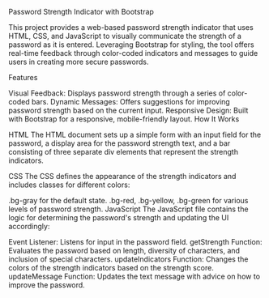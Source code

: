Password Strength Indicator with Bootstrap


This project provides a web-based password strength indicator that uses HTML, CSS, and JavaScript to visually communicate the strength of a password as it is entered. Leveraging Bootstrap for styling, the tool offers real-time feedback through color-coded indicators and messages to guide users in creating more secure passwords.

Features


Visual Feedback: Displays password strength through a series of color-coded bars.
Dynamic Messages: Offers suggestions for improving password strength based on the current input.
Responsive Design: Built with Bootstrap for a responsive, mobile-friendly layout.
How It Works


HTML
The HTML document sets up a simple form with an input field for the password, a display area for the password strength text, and a bar consisting of three separate div elements that represent the strength indicators.

CSS
The CSS defines the appearance of the strength indicators and includes classes for different colors:

.bg-gray for the default state.
.bg-red, .bg-yellow, .bg-green for various levels of password strength.
JavaScript
The JavaScript file contains the logic for determining the password's strength and updating the UI accordingly:

Event Listener: Listens for input in the password field.
getStrength Function: Evaluates the password based on length, diversity of characters, and inclusion of special characters.
updateIndicators Function: Changes the colors of the strength indicators based on the strength score.
updateMessage Function: Updates the text message with advice on how to improve the password.
